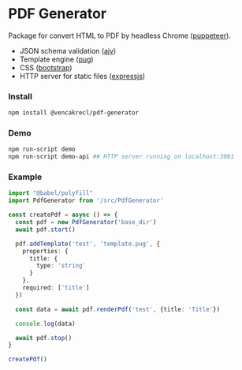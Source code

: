 # PDF Generator

Package for convert HTML to PDF by headless Chrome ([puppeteer](https://github.com/puppeteer/puppeteer)).

* JSON schema validation ([ajv](https://github.com/epoberezkin/ajv))
* Template engine ([pug](https://github.com/pugjs/pug))
* CSS ([bootstrap](https://github.com/twbs/bootstrap))
* HTTP server for static files ([expressjs](https://github.com/expressjs/expressjs.com))

### Install
```bash
npm install @vencakrecl/pdf-generator
```

### Demo
```bash
npm run-script demo
npm run-script demo-api ## HTTP server running on localhost:3001
```

### Example
```typescript
import "@babel/polyfill"
import PdfGenerator from '/src/PdfGenerator'

const createPdf = async () => {
  const pdf = new PdfGenerator('base_dir')
  await pdf.start()

  pdf.addTemplate('test', 'template.pug', {
    properties: {
      title: {
        type: 'string'
      }
    },
    required: ['title']
  })

  const data = await pdf.renderPdf('test', {title: 'Title'})

  console.log(data)

  await pdf.stop()
}

createPdf()
```
